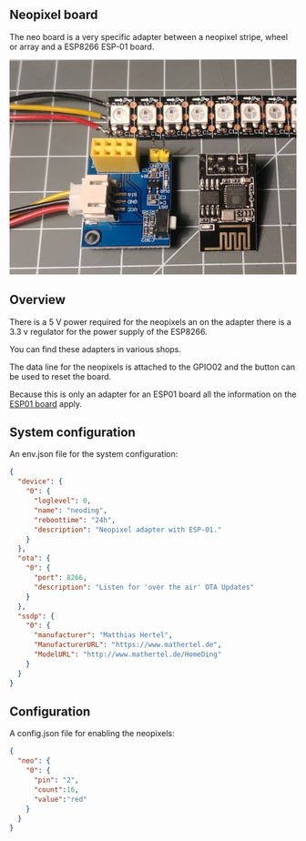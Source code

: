 ## Neopixel board

The neo board is a very specific adapter between a neopixel stripe, wheel or array and a ESP8266 ESP-01 board.

![neopixel board](/boards/neo.jpg)


## Overview

There is a 5 V power required for the neopixels an on the adapter there is a 3.3 v regulator for the power supply of the ESP8266.

You can find these adapters in various shops.

The data line for the neopixels is attached to the GPIO02 and the button can be used to reset the board.

Because this is only an adapter for an ESP01 board all the information on the [ESP01 board](/boards/esp01.md) apply.


## System configuration

An env.json file for the system configuration:

```JSON
{
  "device": {
    "0": {
      "loglevel": 0,
      "name": "neoding",
      "reboottime": "24h",
      "description": "Neopixel adapter with ESP-01."
    }
  },
  "ota": {
    "0": {
      "port": 8266,
      "description": "Listen for 'over the air' OTA Updates"
    }
  },
  "ssdp": {
    "0": {
      "manufacturer": "Matthias Hertel",
      "ManufacturerURL": "https://www.mathertel.de",
      "ModelURL": "http://www.mathertel.de/HomeDing"
    }
  }
}
```

## Configuration

A config.json file for enabling the neopixels:

```JSON
{
  "neo": {
    "0": {
      "pin": "2",
      "count":16,
      "value":"red"
    }
  }
}
```
